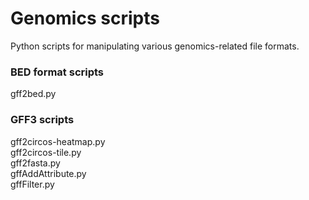 # Genomics scripts
Python scripts for manipulating various genomics-related file formats.

### BED format scripts
gff2bed.py

### GFF3 scripts
gff2circos-heatmap.py \
gff2circos-tile.py \
gff2fasta.py \
gffAddAttribute.py \
gffFilter.py
